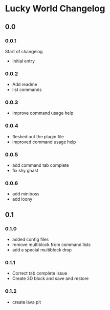 # Lucky World Changelog

## 0.0

### 0.0.1

Start of changelog

* Initial entry

### 0.0.2

* Add readme
* list commands

### 0.0.3

* Improve command usage help

### 0.0.4

* fleshed out the plugin file
* improved command usage help

### 0.0.5

* add command tab complete
* fix shy ghast

### 0.0.6

* add miniboss
* add loony

## 0.1

### 0.1.0

* added config files
* remove multiblock from command lists
* add a special multiblock drop

### 0.1.1

* Correct tab complete issue
* Create 3D block and save and restore

### 0.1.2

* create lava pit